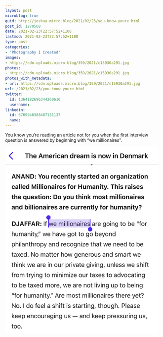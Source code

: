 ```yaml
---
layout: post
microblog: true
guid: http://joshua.micro.blog/2021/02/23/you-know-youre.html
post_id: 1270568
date: 2021-02-23T22:57:52+1100
lastmod: 2021-02-23T22:57:52+1100
type: post
categories:
- "Photography I Created"
images:
- https://cdn.uploads.micro.blog/359/2021/c15930a291.jpg
photos:
- https://cdn.uploads.micro.blog/359/2021/c15930a291.jpg
photos_with_metadata:
- url: https://cdn.uploads.micro.blog/359/2021/c15930a291.jpg
url: /2021/02/23/you-know-youre.html
twitter:
  id: 1364182696344260610
  username: 
linkedin:
  id: 6769948388487131137
  name: 
---
```

You know you’re reading an article not for you when the first interview question is answered by beginning with “we millionaires”.

<img src="uploads/2021/c15930a291.jpg" width="496" height="600" alt="" />
